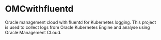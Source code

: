 # OMCwithfluentd
Oracle management cloud with fluentd for Kubernetes logging.
This project is used to collect logs from Oracle Kubernetes Engine and analyse using Oracle Management CLoud.
